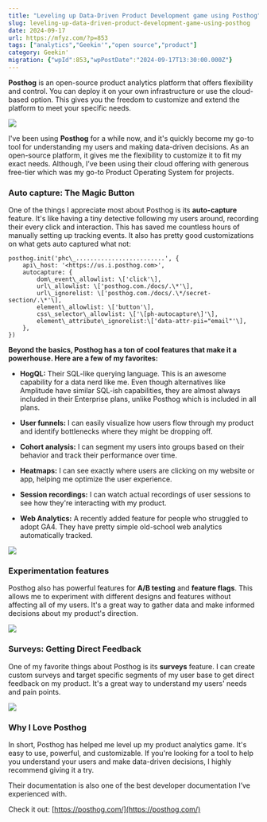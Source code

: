 ```yaml
---
title: "Leveling up Data-Driven Product Development game using Posthog"
slug: leveling-up-data-driven-product-development-game-using-posthog
date: 2024-09-17
url: https://mfyz.com/?p=853
tags: ["analytics","Geekin'","open source","product"]
category: Geekin'
migration: {"wpId":853,"wpPostDate":"2024-09-17T13:30:00.000Z"}
---
```


**Posthog** is an open-source product analytics platform that offers flexibility and control. You can deploy it on your own infrastructure or use the cloud-based option. This gives you the freedom to customize and extend the platform to meet your specific needs.

![](/images/archive/en/2024/09/Screenshot-2024-09-02-13.47.45.jpg)

I've been using **Posthog** for a while now, and it's quickly become my go-to tool for understanding my users and making data-driven decisions. As an open-source platform, it gives me the flexibility to customize it to fit my exact needs. Although, I’ve been using their cloud offering with generous free-tier which was my go-to Product Operating System for projects.

### **Auto capture: The Magic Button**

One of the things I appreciate most about Posthog is its **auto-capture** feature. It's like having a tiny detective following my users around, recording their every click and interaction. This has saved me countless hours of manually setting up tracking events. It also has pretty good customizations on what gets auto captured what not:

```
posthog.init('phc\_.........................', {
    api\_host: '<https://us.i.posthog.com>',
    autocapture: {
        dom\_event\_allowlist: \['click'\],
        url\_allowlist: \['posthog.com./docs/.\*'\],
        url\_ignorelist: \['posthog.com./docs/.\*/secret-section/.\*'\],
        element\_allowlist: \['button'\],
        css\_selector\_allowlist: \['\[ph-autocapture\]'\],
        element\_attribute\_ignorelist:\['data-attr-pii="email"'\],
    },
})

```

**Beyond the basics, Posthog has a ton of cool features that make it a powerhouse. Here are a few of my favorites:**

*   **HogQL:** Their SQL-like querying language. This is an awesome capability for a data nerd like me. Even though alternatives like Amplitude have similar SQL-ish capabilities, they are almost always included in their Enterprise plans, unlike Posthog which is included in all plans.

*   **User funnels:** I can easily visualize how users flow through my product and identify bottlenecks where they might be dropping off.

*   **Cohort analysis:** I can segment my users into groups based on their behavior and track their performance over time.

*   **Heatmaps:** I can see exactly where users are clicking on my website or app, helping me optimize the user experience.

*   **Session recordings:** I can watch actual recordings of user sessions to see how they're interacting with my product.

*   **Web Analytics:** A recently added feature for people who struggled to adopt GA4. They have pretty simple old-school web analytics automatically tracked.

![](/images/archive/en/2024/09/image-1-1600x918.jpg)

### **Experimentation features**

Posthog also has powerful features for **A/B testing** and **feature flags**. This allows me to experiment with different designs and features without affecting all of my users. It's a great way to gather data and make informed decisions about my product's direction.

![](/images/archive/en/2024/09/image-2-1600x996.jpg)

### **Surveys: Getting Direct Feedback**

One of my favorite things about Posthog is its **surveys** feature. I can create custom surveys and target specific segments of my user base to get direct feedback on my product. It's a great way to understand my users' needs and pain points.

![](/images/archive/en/2024/09/Screenshot-2024-09-02-13.44.22-1.jpg)

### **Why I Love Posthog**

In short, Posthog has helped me level up my product analytics game. It's easy to use, powerful, and customizable. If you're looking for a tool to help you understand your users and make data-driven decisions, I highly recommend giving it a try.

Their documentation is also one of the best developer documentation I’ve experienced with.

Check it out: [https://posthog.com/](https://posthog.com/)